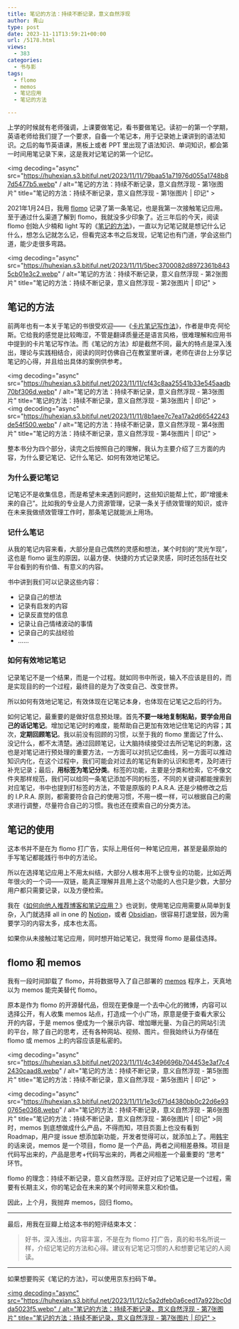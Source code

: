```yaml
---
title: 笔记的方法：持续不断记录，意义自然浮现
author: 青山
type: post
date: 2023-11-11T13:59:21+00:00
url: /5178.html
views:
  - 383
categories:
  - 书与影
tags:
  - flomo
  - memos
  - 笔记应用
  - 笔记的方法

---
```

上学的时候就有老师强调，上课要做笔记，看书要做笔记。读初一的第一个学期，英语老师给我们提了一个要求，自备一个笔记本，用于记录她上课讲到的语法知识。之后的每节英语课，黑板上或者 PPT 里出现了语法知识、单词知识，都会第一时间用笔记录下来，这是我对记笔记的第一个记忆。

<img decoding="async" src="https://huhexian.s3.bitiful.net/2023/11/11/79baa51a71976d055a1748b87d5477b5.webp" / alt="笔记的方法：持续不断记录，意义自然浮现 - 第1张图片" title="笔记的方法：持续不断记录，意义自然浮现 - 第1张图片 | 印记" >

2021年1月24日，我用 [flomo][1] 记录了第一条笔记，也是我第一次接触笔记应用。至于通过什么渠道了解到 flomo，我就没多少印象了。近三年后的今天，阅读 flomo 创始人少楠和 light 写的《[笔记的方法][2]》，一直以为记笔记就是想记什么记什么，想怎么记就怎么记，但看完这本书之后发现，记笔记也有门道，学会这些门道，能少走很多弯路。 

<img decoding="async" src="https://huhexian.s3.bitiful.net/2023/11/11/5bec3700082d8972361b8435cb01e3c2.webp" / alt="笔记的方法：持续不断记录，意义自然浮现 - 第2张图片" title="笔记的方法：持续不断记录，意义自然浮现 - 第2张图片 | 印记" >

## 笔记的方法

前两年也有一本关于笔记的书很受欢迎——《[卡片笔记写作法][3]》，作者是申克·阿伦斯。它给我的感觉是比较晦涩，不管是翻译质量还是语言风格，很难理解和应用书中提到的卡片笔记写作法。而《笔记的方法》却是截然不同，最大的特点是深入浅出，理论与实践相结合，阅读的同时仿佛自己在教室里听课，老师在讲台上分享记笔记的心得，并且给出具体的案例供参考。

<img decoding="async" src="https://huhexian.s3.bitiful.net/2023/11/11/cf43c8aa25541b33e545aadb70bf306d.webp" / alt="笔记的方法：持续不断记录，意义自然浮现 - 第3张图片" title="笔记的方法：持续不断记录，意义自然浮现 - 第3张图片 | 印记" > <img decoding="async" src="https://huhexian.s3.bitiful.net/2023/11/11/8b1aee7c7ea17a2d66542243de54f500.webp" / alt="笔记的方法：持续不断记录，意义自然浮现 - 第4张图片" title="笔记的方法：持续不断记录，意义自然浮现 - 第4张图片 | 印记" >

整本书分为四个部分，读完之后按照自己的理解，我认为主要介绍了三方面的内容，为什么要记笔记、记什么笔记、如何有效地记笔记。

### 为什么要记笔记

记笔记不是收集信息，而是希望未来遇到问题时，这些知识能帮上忙，即“增援未来的自己”。比如我的专业是人力资源管理，记录一条关于绩效管理的知识，或许在未来我做绩效管理工作时，那条笔记就能派上用场。

### 记什么笔记

从我的笔记内容来看，大部分是自己偶然的灵感和想法，某个时刻的“灵光乍现”，这也是 flomo 诞生的原因，以最方便、快捷的方式记录灵感，同时还包括在社交平台看到的有价值、有意义的内容。

书中讲到我们可以记录这些内容：

  * 记录自己的想法
  * 记录有启发的内容
  * 记录反直觉的信息
  * 记录让自己情绪波动的事情
  * 记录自己的实战经验
  * ……

### 如何有效地记笔记

记录笔记不是一个结果，而是一个过程。就如同书中所说，输入不应该是目的，而是实现目的的一个过程，最终目的是为了改变自己、改变世界。

所以如何有效地记笔记，有效体现在记笔记本身，也体现在记笔记之后的行为。

如何记笔记，最重要的是做好信息预处理。首先**不要一味地复制粘贴，要学会用自己的话记笔记**。增加记笔记时的难度，能帮助自己更加有效地记住笔记的内容；其次，**定期回顾笔记**。我以前没有回顾的习惯，以至于我的 flomo 里面记了什么、没记什么，都不太清楚。通过回顾笔记，让大脑持续接受过去所记笔记的刺激，这也是对笔记进行预处理的重要方法，一方面可以对抗记忆曲线，另一方面可以推动知识内化，在这个过程中，我们可能会对过去的笔记有新的认识和思考，及时进行补充记录；最后，**用标签为笔记分类**。标签的功能，主要是分类和检索，它不像文件夹那样规范，我们可以给同一条笔记添加不同的标签，不同的关键词都能搜索到对应笔记，书中也提到打标签的方法，不管是原版的 P.A.R.A. 还是少楠修改之后的 I.P.R.A. 原则，都需要符合自己的使用习惯，不用一模一样，可以根据自己的需求进行调整，尽量符合自己的习惯。我也还在摸索自己的分类方法。

## 笔记的使用

这本书并不是在为 flomo 打广告，实际上用任何一种笔记应用，甚至是最原始的手写笔记都能践行书中的方法论。

所以在选择笔记应用上不用太纠结，大部分人根本用不上很专业的功能，比如近两年很火的一个词——双链，能真正理解并且用上这个功能的人也只是少数，大部分用户都只需要记录，以及方便检索。

我在《[如何向他人推荐博客和笔记应用？][4]》也说到，使用笔记应用需要从简单到复杂，入门就选择 all in one 的 [Notion][5]，或者 [Obsidian][6]，很容易打退堂鼓，因为需要学习的内容太多，成本也太高。

如果你从未接触过笔记应用，同时想开始记笔记，我觉得 flomo 是最佳选择。

## flomo 和 memos

我有一段时间卸载了 flomo，并将数据导入了自己部署的 [memos][7] 程序上，天真地以为 memos 能完美替代 flomo。

原本是作为 flomo 的开源替代品，但现在更像是一个去中心化的微博，内容可以选择公开，有人收集 memos 站点，打造成一个小广场，原意是便于查看大家公开的内容，于是 memos 便成为一个展示内容、增加曝光量、为自己的网站引流的平台，除了自己的思考，还有各种网站、视频、图片。但我始终认为存储在 flomo 或 memos 上的内容应该是私密的。

<img decoding="async" src="https://huhexian.s3.bitiful.net/2023/11/11/4c3496696b704453e3af7c42430caad8.webp" / alt="笔记的方法：持续不断记录，意义自然浮现 - 第5张图片" title="笔记的方法：持续不断记录，意义自然浮现 - 第5张图片 | 印记" >

<img decoding="async" src="https://huhexian.s3.bitiful.net/2023/11/11/1e3c671d4380bb0c22d6e930765e0368.webp" / alt="笔记的方法：持续不断记录，意义自然浮现 - 第6张图片" title="笔记的方法：持续不断记录，意义自然浮现 - 第6张图片 | 印记" >同时，memos 到底想做成什么产品，不得而知，项目页面上也没有看到 Roadmap，用户提 issue 想添加新功能，开发者觉得可以，就添加上了。用[韩宇][8]的话来说，memos 是一个项目，flomo 是一个产品，两者之间相差悬殊。项目是代码写出来的，产品是思考+代码写出来的，两者之间相差一个最重要的 “思考” 环节。

flomo 的理念：持续不断记录，意义自然浮现。正好对应了记笔记是一个过程，需要有长期主义，你的笔记会在未来的某个时间带来意义和价值。

因此，上个月，我抛弃 memos，回归 flomo。

* * *

最后，用我在豆瓣上给这本书的短评结束本文：

> 好书，深入浅出，内容丰富，不是在为 flomo 打广告，真的和书名所说一样，介绍记笔记的方法和心得。建议有记笔记习惯的人和想要记笔记的人阅读。 

* * *

如果想要购买《笔记的方法》，可以使用京东扫码下单。

[<img decoding="async" src="https://huhexian.s3.bitiful.net/2023/11/12/c5a2dfeb0a6ced17a922bc0dda5023f5.webp" / alt="笔记的方法：持续不断记录，意义自然浮现 - 第7张图片" title="笔记的方法：持续不断记录，意义自然浮现 - 第7张图片 | 印记" >][9]

 [1]: https://flomoapp.com
 [2]: https://book.douban.com/subject/36615020/
 [3]: https://book.douban.com/subject/35503571/
 [4]: https://yinji.org/5089.html
 [5]: https://www.notion.so
 [6]: https://obsidian.md/
 [7]: https://github.com/usememos/memos
 [8]: https://hahaha.cc
 [9]: https://u.jd.com/TsmGdAZ